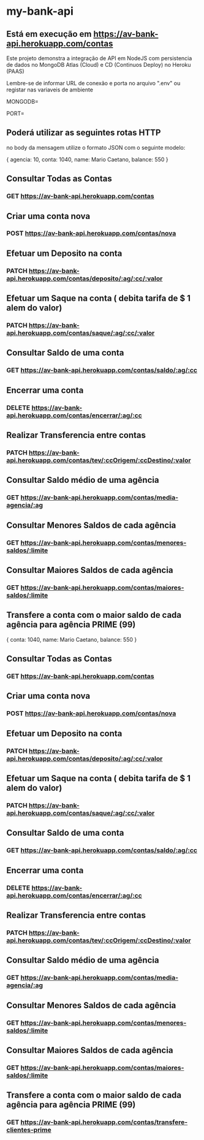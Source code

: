 # my-bank-api

## Está em execução em https://av-bank-api.herokuapp.com/contas

<!-- <<<<<<< HEAD ======= >>>>>>> 5dc36353d14252fbcd18223b000dab8a7bad250e  -->

Este projeto demonstra a integração de API em NodeJS com persistencia de dados no MongoDB Atlas (Cloud)
e CD (Continuos Deploy) no Heroku (PAAS)

Lembre-se de informar URL de conexão e porta no arquivo ".env" ou registar nas variaveis de ambiente

MONGODB=

PORT=

## Poderá utilizar as seguintes rotas HTTP

no body da mensagem utilize o formato JSON com o seguinte modelo:

{ 
  agencia: 10,
  conta: 1040,
  name: Mario Caetano,
  balance: 550
}

## Consultar Todas as Contas

### GET https://av-bank-api.herokuapp.com/contas

## Criar uma conta nova

### POST https://av-bank-api.herokuapp.com/contas/nova

## Efetuar um Deposito na conta

### PATCH https://av-bank-api.herokuapp.com/contas/deposito/:ag/:cc/:valor

## Efetuar um Saque na conta ( debita tarifa de $ 1 alem do valor)

### PATCH https://av-bank-api.herokuapp.com/contas/saque/:ag/:cc/:valor

## Consultar Saldo de uma conta

### GET https://av-bank-api.herokuapp.com/contas/saldo/:ag/:cc

## Encerrar uma conta

### DELETE https://av-bank-api.herokuapp.com/contas/encerrar/:ag/:cc

## Realizar Transferencia entre contas

### PATCH https://av-bank-api.herokuapp.com/contas/tev/:ccOrigem/:ccDestino/:valor

## Consultar Saldo médio de uma agência

### GET https://av-bank-api.herokuapp.com/contas/media-agencia/:ag

## Consultar Menores Saldos de cada agência

### GET https://av-bank-api.herokuapp.com/contas/menores-saldos/:limite

## Consultar Maiores Saldos de cada agência

### GET https://av-bank-api.herokuapp.com/contas/maiores-saldos/:limite

## Transfere a conta com o maior saldo de cada agência para agência PRIME (99)

{
  conta: 1040,
  name: Mario Caetano,
  balance: 550
}

## Consultar Todas as Contas
### GET  https://av-bank-api.herokuapp.com/contas

## Criar uma conta nova
### POST https://av-bank-api.herokuapp.com/contas/nova

## Efetuar um Deposito na conta
### PATCH https://av-bank-api.herokuapp.com/contas/deposito/:ag/:cc/:valor

## Efetuar um Saque na conta ( debita tarifa de $ 1 alem do valor)
### PATCH https://av-bank-api.herokuapp.com/contas/saque/:ag/:cc/:valor

## Consultar Saldo de uma conta
### GET https://av-bank-api.herokuapp.com/contas/saldo/:ag/:cc

## Encerrar uma conta
### DELETE https://av-bank-api.herokuapp.com/contas/encerrar/:ag/:cc

## Realizar Transferencia entre contas
### PATCH https://av-bank-api.herokuapp.com/contas/tev/:ccOrigem/:ccDestino/:valor

## Consultar Saldo médio de uma agência
### GET https://av-bank-api.herokuapp.com/contas/media-agencia/:ag

## Consultar Menores Saldos de cada agência 
### GET https://av-bank-api.herokuapp.com/contas/menores-saldos/:limite

## Consultar Maiores Saldos de cada agência 
### GET https://av-bank-api.herokuapp.com/contas/maiores-saldos/:limite

## Transfere a conta com o maior saldo de cada agência para agência PRIME (99) 

### GET https://av-bank-api.herokuapp.com/contas/transfere-clientes-prime

